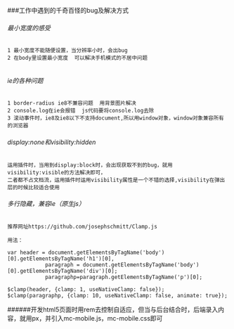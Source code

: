 ###工作中遇到的千奇百怪的bug及解决方式

###### 最小宽度的感受

```
1 最小宽度不能随便设置，当分辨率小时，会出bug
2 在body里设置最小宽度  可以解决手机模式的不居中问题


```
###### ie的各种问题
```
1 border-radius ie8不兼容问题  用背景图片解决
2 console.log在ie会报错  js代码要将console.log去除
3 滚动事件时，ie8及ie8以下不支持document,所以用window对象，window对象兼容所有的浏览器
```

###### display:none和visibility:hidden
```
运用插件时，当用到display:block时，会出现获取不到的bug，就用visibility:visible的方法解决即可，
二者都不占文档流，运用插件时运用visibility属性是一个不错的选择,visibility在弹出层的时候比较适合使用
```

###### 多行隐藏，兼容ie（原生js）
```
推荐网址https://github.com/josephschmitt/Clamp.js

用法：

var header = document.getElementsByTagName('body')[0].getElementsByTagName('h1')[0],
            paragraph = document.getElementsByTagName('body')[0].getElementsByTagName('div')[0];
            paragraphp=paragraph.getElementsByTagName('p')[0];
            
$clamp(header, {clamp: 1, useNativeClamp: false});
$clamp(paragraphp, {clamp: 10, useNativeClamp: false, animate: true});
```
######开发html5页面时用rem去控制自适应，但当与后台结合时，后端录入内容，就用px，并引入mc-mobile.js，mc-mobile.css即可
